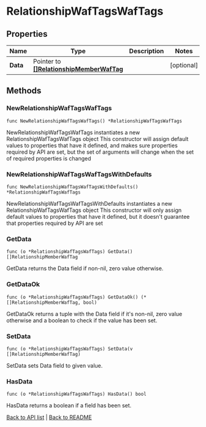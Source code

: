 # RelationshipWafTagsWafTags

## Properties

Name | Type | Description | Notes
------------ | ------------- | ------------- | -------------
**Data** | Pointer to [**[]RelationshipMemberWafTag**](RelationshipMemberWafTag.md) |  | [optional] 

## Methods

### NewRelationshipWafTagsWafTags

`func NewRelationshipWafTagsWafTags() *RelationshipWafTagsWafTags`

NewRelationshipWafTagsWafTags instantiates a new RelationshipWafTagsWafTags object
This constructor will assign default values to properties that have it defined,
and makes sure properties required by API are set, but the set of arguments
will change when the set of required properties is changed

### NewRelationshipWafTagsWafTagsWithDefaults

`func NewRelationshipWafTagsWafTagsWithDefaults() *RelationshipWafTagsWafTags`

NewRelationshipWafTagsWafTagsWithDefaults instantiates a new RelationshipWafTagsWafTags object
This constructor will only assign default values to properties that have it defined,
but it doesn't guarantee that properties required by API are set

### GetData

`func (o *RelationshipWafTagsWafTags) GetData() []RelationshipMemberWafTag`

GetData returns the Data field if non-nil, zero value otherwise.

### GetDataOk

`func (o *RelationshipWafTagsWafTags) GetDataOk() (*[]RelationshipMemberWafTag, bool)`

GetDataOk returns a tuple with the Data field if it's non-nil, zero value otherwise
and a boolean to check if the value has been set.

### SetData

`func (o *RelationshipWafTagsWafTags) SetData(v []RelationshipMemberWafTag)`

SetData sets Data field to given value.

### HasData

`func (o *RelationshipWafTagsWafTags) HasData() bool`

HasData returns a boolean if a field has been set.


[Back to API list](../README.md#documentation-for-api-endpoints) | [Back to README](../README.md)
